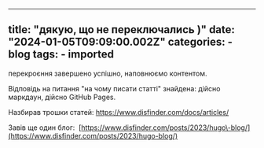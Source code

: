 
---
title: "дякую, що не переключались )"
date: "2024-01-05T09:09:00.002Z"
categories:
    - blog
tags:
    - imported
---

перекроєння завершено успішно, наповнюємо контентом.  


Відповідь на питання "на чому писати статті" знайдена: дійсно маркдаун, дійсно GitHub Pages.

Назбирав трошки статей: <https://www.disfinder.com/docs/articles/>

Завів ще один блог:  [https://www.disfinder.com/posts/2023/hugo\-blog/](https://www.disfinder.com/posts/2023/hugo-blog/)

  
 

 



